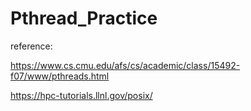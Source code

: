 # Pthread_Practice

reference:

https://www.cs.cmu.edu/afs/cs/academic/class/15492-f07/www/pthreads.html

https://hpc-tutorials.llnl.gov/posix/